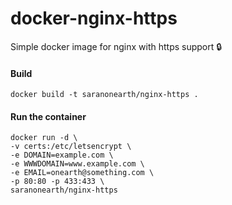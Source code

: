# docker-nginx-https
Simple docker image for nginx with https support 🔒
 
#### Build
```
docker build -t saranonearth/nginx-https .
```
#### Run the container
```
docker run -d \
-v certs:/etc/letsencrypt \
-e DOMAIN=example.com \
-e WWWDOMAIN=www.example.com \
-e EMAIL=onearth@something.com \
-p 80:80 -p 433:433 \
saranonearth/nginx-https
```

